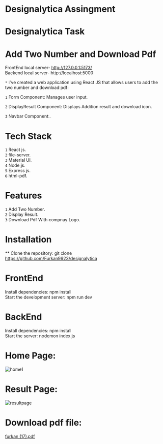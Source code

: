 # Designalytica Assingment


# Designalytica Task


# Add Two Number and Download Pdf

 FrontEnd local server- http://127.0.0.1:5173/ <br>
 Backend local server- http://localhost:5000


`*` I've created a web application using React JS that allows users to add the two number and download pdf:

`1` Form Component: Manages user input. <br>

`2` DisplayResult Component: Displays Addition result and download icon. <br>

`3` Navbar Component:.

# Tech Stack
`1` React js. <br>
`2` file-server. <br>
`3` Material UI. <br>
`4` Node js. <br>
`5` Express js. <br>
`6` html-pdf. <br>

# Features
`1` Add Two Number. <br>
`2` Display Result. <br>
`3` Download Pdf With compnay Logo. <br>
 
 
# Installation

** Clone the repository: git clone https://github.com/Furkan9623/designalytica

# FrontEnd

 Install dependencies: npm install <br>
 Start the development server: npm run dev

# BackEnd

 Install dependencies: npm install <br>
 Start the  server: nodemon index.js
 
# Home Page:
  
![home1](https://github.com/Furkan9623/designalytica/assets/109727423/f7f6929a-d49a-4081-8214-15e3334cc170)


 
 #  Result Page:
 
![resultpage](https://github.com/Furkan9623/designalytica/assets/109727423/9132da75-011c-47d5-ae86-5bb3b00ec1e4)


 
 # Download pdf file:
 
[furkan (17).pdf](https://github.com/Furkan9623/designalytica/files/13641688/furkan.17.pdf)



